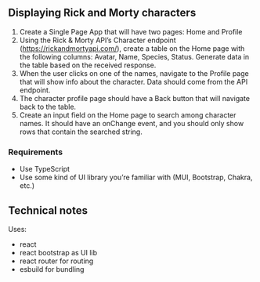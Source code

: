 ## Displaying Rick and Morty characters

1. Create a Single Page App that will have two pages: Home and Profile
2. Using the Rick & Morty API’s Character endpoint (https://rickandmortyapi.com/), create a
table on the Home page with the following columns: Avatar, Name, Species, Status.
Generate data in the table based on the received response.
3. When the user clicks on one of the names, navigate to the Profile page that will show
info about the character. Data should come from the API endpoint.
4. The character profile page should have a Back button that will navigate back to the 
table.
5. Create an input field on the Home page to search among character names. It should
have an onChange event, and you should only show rows that contain the searched
string.

### Requirements
* Use TypeScript
* Use some kind of UI library you’re familiar with (MUI, Bootstrap, Chakra, etc.)

## Technical notes

Uses:
- react
- react bootstrap as UI lib
- react router for routing
- esbuild for bundling


